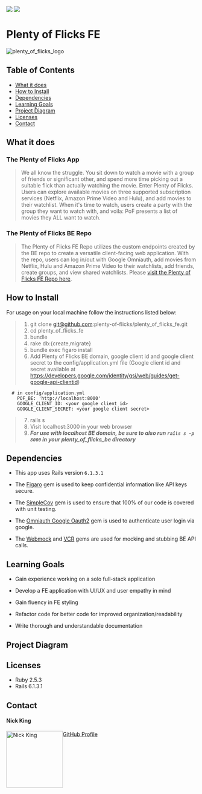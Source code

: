 <!-- Shields -->
![](https://img.shields.io/badge/Rails-6.1.1-informational?style=flat&logo=<LOGO_NAME>&logoColor=white&color=2bbc8a)
![](https://img.shields.io/badge/Ruby-2.5.3-orange)

# Plenty of Flicks FE

![plenty_of_flicks_logo](https://user-images.githubusercontent.com/68172332/116182397-753d5580-a6d9-11eb-8392-15235cc6feb0.png)

## Table of Contents
  - [What it does](#what-it-does)
  - [How to Install](#how-to-install)
  - [Dependencies](#dependencies)
  - [Learning Goals](#learning-goals)
  - [Project Diagram](#project-diagram)
  - [Licenses](#licenses)
  - [Contact](#contact)
  
## What it does

### The Plenty of Flicks App

> We all know the struggle. You sit down to watch a movie with a group of friends or significant other, and spend more time picking out a suitable flick than actually watching the movie. Enter Plenty of Flicks. Users can explore available movies on three supported subscription services (Netflix, Amazon Prime Video and Hulu), and add movies to their watchlist. When it's time to watch, users create a party with the group they want to watch with, and voila: PoF presents a list of movies they ALL want to watch.

### The Plenty of Flicks BE Repo

> The Plenty of Flicks FE Repo utilizes the custom endpoints created by the BE repo to create a versatile client-facing web application. With the repo, users can log in/out with Google Omniauth, add movies from Netflix, Hulu and Amazon Prime Video to their watchlists, add friends, create groups, and view shared watchlists.
> Please [visit the Plenty of Flicks FE Repo here](https://github.com/plenty-of-flicks/plenty_of_flicks_fe).

## How to Install

For usage on your local machine follow the instructions listed below:

> 1. git clone git@github.com:plenty-of-flicks/plenty_of_flicks_fe.git
> 1. cd plenty_of_flicks_fe
> 1. bundle
> 1. rake db:{create,migrate}
> 1. bundle exec figaro install
> 1. Add Plenty of Flicks BE domain, google client id and google client secret to the config/application.yml file (Google client id and secret available at https://developers.google.com/identity/gsi/web/guides/get-google-api-clientid)
```
  # in config/application.yml
    POF_BE: 'http://localhost:8000'
    GOOGLE_CLIENT_ID: <your google client id>
    GOOGLE_CLIENT_SECRET: <your google client secret>
 ```
> 7. rails s
> 8. Visit localhost:3000 in your web browser
> 9. ***For use with localhost BE domain, be sure to also run `rails s -p 8000` in your plenty_of_flicks_be directory***

## Dependencies

* This app uses Rails version `6.1.3.1`

* The [Figaro](https://github.com/laserlemon/figaro) gem is used to keep confidential information like API keys secure.

* The [SimpleCov](https://github.com/simplecov-ruby/simplecov) gem is used to ensure that 100% of our code is covered with unit testing.

* The [Omniauth Google Oauth2](https://github.com/zquestz/omniauth-google-oauth2) gem is used to authenticate user login via google.

* The [Webmock](https://github.com/bblimke/webmock) and [VCR](https://github.com/vcr/vcr) gems are used for mocking and stubbing BE API calls.


## Learning Goals

  * Gain experience working on a solo full-stack application
  
  * Develop a FE application with UI/UX and user empathy in mind
  
  * Gain fluency in FE styling
  
  * Refactor code for better code for improved organization/readability

  * Write thorough and understandable documentation

## Project Diagram

## Licenses

  * Ruby 2.5.3
  * Rails 6.1.3.1

## Contact

<h4>Nick King</h4>
<img src="https://avatars.githubusercontent.com/u/68172332?s=460&u=8b0b3766e31ff6be0d1dea0a8591483dc1bdd870&v=4" alt="Nick King"
 width="150" height="auto" style="float: left" />

[GitHub Profile](https://github.com/nmking22)
